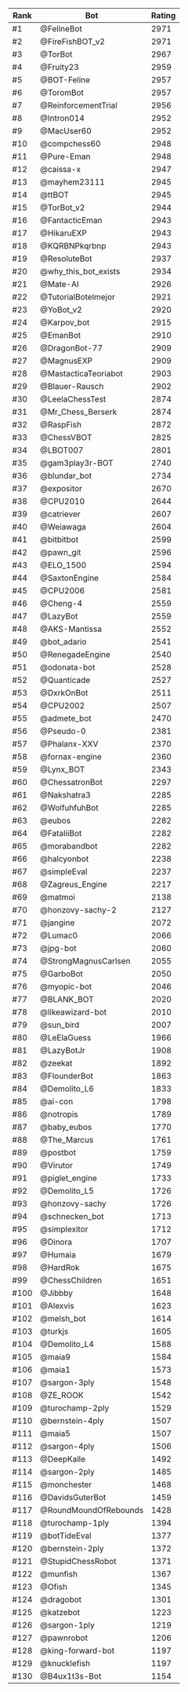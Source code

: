 Rank|Bot|Rating
---|---|---
#1|@FelineBot|2971
#2|@FireFishBOT_v2|2971
#3|@TorBot|2967
#4|@Fruity23|2959
#5|@BOT-Feline|2957
#6|@ToromBot|2957
#7|@ReinforcementTrial|2956
#8|@Intron014|2952
#9|@MacUser60|2952
#10|@compchess60|2948
#11|@Pure-Eman|2948
#12|@caissa-x|2947
#13|@mayhem23111|2945
#14|@ttBOT|2945
#15|@TorBot_v2|2944
#16|@FantacticEman|2943
#17|@HikaruEXP|2943
#18|@KQRBNPkqrbnp|2943
#19|@ResoluteBot|2937
#20|@why_this_bot_exists|2934
#21|@Mate-AI|2926
#22|@TutorialBotelmejor|2921
#23|@YoBot_v2|2920
#24|@Karpov_bot|2915
#25|@EmanBot|2910
#26|@DragonBot-77|2909
#27|@MagnusEXP|2909
#28|@MastacticaTeoriabot|2903
#29|@Blauer-Rausch|2902
#30|@LeelaChessTest|2874
#31|@Mr_Chess_Berserk|2874
#32|@RaspFish|2872
#33|@ChessVBOT|2825
#34|@LBOT007|2801
#35|@gam3play3r-BOT|2740
#36|@blundar_bot|2734
#37|@expositor|2670
#38|@CPU2010|2644
#39|@catriever|2607
#40|@Weiawaga|2604
#41|@bitbitbot|2599
#42|@pawn_git|2596
#43|@ELO_1500|2594
#44|@SaxtonEngine|2584
#45|@CPU2006|2581
#46|@Cheng-4|2559
#47|@LazyBot|2559
#48|@AKS-Mantissa|2552
#49|@bot_adario|2541
#50|@RenegadeEngine|2540
#51|@odonata-bot|2528
#52|@Quanticade|2527
#53|@DxrkOnBot|2511
#54|@CPU2002|2507
#55|@admete_bot|2470
#56|@Pseudo-0|2381
#57|@Phalanx-XXV|2370
#58|@fornax-engine|2360
#59|@Lynx_BOT|2343
#60|@ChessatronBot|2297
#61|@Nakshatra3|2285
#62|@WolfuhfuhBot|2285
#63|@eubos|2282
#64|@FataliiBot|2282
#65|@morabandbot|2282
#66|@halcyonbot|2238
#67|@simpleEval|2237
#68|@Zagreus_Engine|2217
#69|@matmoi|2138
#70|@honzovy-sachy-2|2127
#71|@jangine|2072
#72|@Lumac0|2066
#73|@jpg-bot|2060
#74|@StrongMagnusCarlsen|2055
#75|@GarboBot|2050
#76|@myopic-bot|2046
#77|@BLANK_BOT|2020
#78|@likeawizard-bot|2010
#79|@sun_bird|2007
#80|@LeElaGuess|1966
#81|@LazyBotJr|1908
#82|@zeekat|1892
#83|@FlounderBot|1863
#84|@Demolito_L6|1833
#85|@ai-con|1798
#86|@notropis|1789
#87|@baby_eubos|1770
#88|@The_Marcus|1761
#89|@postbot|1759
#90|@Virutor|1749
#91|@piglet_engine|1733
#92|@Demolito_L5|1726
#93|@honzovy-sachy|1726
#94|@schnecken_bot|1713
#95|@simplexitor|1712
#96|@Dinora|1707
#97|@Humaia|1679
#98|@HardRok|1675
#99|@ChessChildren|1651
#100|@Jibbby|1648
#101|@Alexvis|1623
#102|@melsh_bot|1614
#103|@turkjs|1605
#104|@Demolito_L4|1588
#105|@maia9|1584
#106|@maia1|1573
#107|@sargon-3ply|1548
#108|@ZE_ROOK|1542
#109|@turochamp-2ply|1529
#110|@bernstein-4ply|1507
#111|@maia5|1507
#112|@sargon-4ply|1506
#113|@DeepKalle|1492
#114|@sargon-2ply|1485
#115|@monchester|1468
#116|@DavidsGuterBot|1459
#117|@RoundMoundOfRebounds|1428
#118|@turochamp-1ply|1394
#119|@botTideEval|1377
#120|@bernstein-2ply|1372
#121|@StupidChessRobot|1371
#122|@munfish|1367
#123|@Ofish|1345
#124|@dragobot|1301
#125|@katzebot|1223
#126|@sargon-1ply|1219
#127|@pawnrobot|1206
#128|@king-forward-bot|1197
#129|@knucklefish|1197
#130|@B4ux1t3s-Bot|1154
